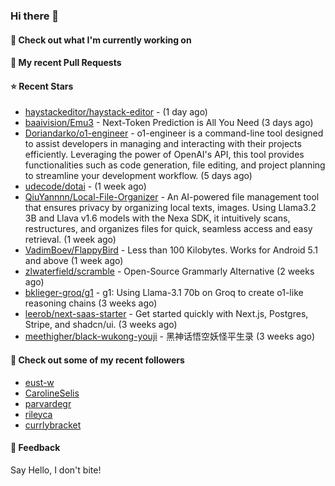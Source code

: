 ### Hi there 👋

#### 👷 Check out what I'm currently working on

#### 🔨 My recent Pull Requests


#### ⭐ Recent Stars

- [haystackeditor/haystack-editor](https://github.com/haystackeditor/haystack-editor) -  (1 day ago)
- [baaivision/Emu3](https://github.com/baaivision/Emu3) - Next-Token Prediction is All You Need (3 days ago)
- [Doriandarko/o1-engineer](https://github.com/Doriandarko/o1-engineer) - o1-engineer is a command-line tool designed to assist developers in managing and interacting with their projects efficiently. Leveraging the power of OpenAI&#39;s API, this tool provides functionalities such as code generation, file editing, and project planning to streamline your development workflow. (5 days ago)
- [udecode/dotai](https://github.com/udecode/dotai) -  (1 week ago)
- [QiuYannnn/Local-File-Organizer](https://github.com/QiuYannnn/Local-File-Organizer) - An AI-powered file management tool that ensures privacy by organizing local texts, images. Using Llama3.2 3B and Llava v1.6 models with the Nexa SDK, it intuitively scans, restructures, and organizes files for quick, seamless access and easy retrieval. (1 week ago)
- [VadimBoev/FlappyBird](https://github.com/VadimBoev/FlappyBird) - Less than 100 Kilobytes. Works for Android 5.1 and above (1 week ago)
- [zlwaterfield/scramble](https://github.com/zlwaterfield/scramble) - Open-Source Grammarly Alternative (2 weeks ago)
- [bklieger-groq/g1](https://github.com/bklieger-groq/g1) - g1: Using Llama-3.1 70b on Groq to create o1-like reasoning chains (3 weeks ago)
- [leerob/next-saas-starter](https://github.com/leerob/next-saas-starter) - Get started quickly with Next.js, Postgres, Stripe, and shadcn/ui. (3 weeks ago)
- [meethigher/black-wukong-youji](https://github.com/meethigher/black-wukong-youji) - 黑神话悟空妖怪平生录 (3 weeks ago)

#### 👯 Check out some of my recent followers

- [eust-w](https://github.com/eust-w)
- [CarolineSelis](https://github.com/CarolineSelis)
- [parvardegr](https://github.com/parvardegr)
- [rileyca](https://github.com/rileyca)
- [currlybracket](https://github.com/currlybracket)

#### 💬 Feedback

Say Hello, I don't bite!